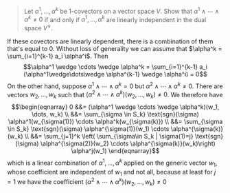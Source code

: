 > Let $\alpha^1, \ldots, \alpha^k$ be $1$-covectors on a vector space $V$. Show that $\alpha^1 \wedge \cdots \wedge \alpha^k \neq 0$ if and only if $\alpha^1, \ldots, \alpha^k$ are linearly independent in the dual space $V^\vee$.

If these covectors are linearly dependent, there is a combination of them that's equal to $0$. Without loss of generality we can assume that $\alpha^k = \sum_{i=1}^{k-1} a_i \alpha^i$. Then
$$\alpha^1 \wedge \cdots \wedge \alpha^k = \sum_{i=1}^{k-1} a_i (\alpha^1\wedge\dots\wedge \alpha^{k-1} \wedge \alpha^i) = 0$$
On the other hand, suppose $\alpha^1 \wedge \cdots \wedge \alpha^k = 0$ but $\alpha^2 \wedge \cdots \wedge \alpha^{k} \neq 0$. There are vectors $w_2, \dots, w_k$ such that $(\alpha^2 \wedge \cdots \wedge \alpha^{k})(w_2, \dots, w_k) \neq 0$. We therefore have 
$$\begin{eqnarray}
0 &&= (\alpha^1 \wedge \cdots \wedge \alpha^k)(w_1, \dots, w_k) \\
&&= \sum_{\sigma \in S_k} \text{sgn}(\sigma) \alpha^1(w_{\sigma(1)}) \cdots \alpha^k(w_{\sigma(k)}) \\
&&= \sum_{\sigma \in S_k} \text{sgn}(\sigma) \alpha^{\sigma(1)}(w_1) \cdots \alpha^{\sigma(k)}(w_k) \\
&&= \sum_{j=1}^k \left( \sum_{\sigma\in S_k | \sigma(1)=j} \text{sgn}(\sigma) \alpha^{\sigma(2)}(w_2) \cdots \alpha^{\sigma(k)}(w_k)\right) \alpha^j(w_1)
\end{eqnarray}$$
which is a linear combination of $\alpha^1, \dots, \alpha^k$ applied on the generic vector $w_1$, whose coefficient are independent of $w_1$ and not all, because at least for $j=1$ we have the coefficient $(\alpha^2 \wedge \cdots \wedge \alpha^{k})(w_2, \dots, w_k) \neq 0$
